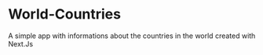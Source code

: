 # World-Countries
A simple app with informations about the countries in the world created with Next.Js 
